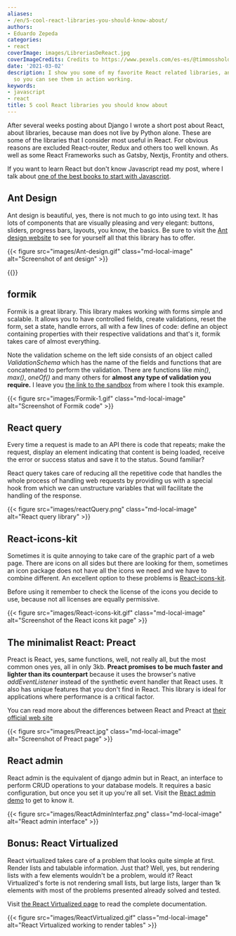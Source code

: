 ```yaml
---
aliases:
- /en/5-cool-react-libraries-you-should-know-about/
authors:
- Eduardo Zepeda
categories:
- react
coverImage: images/LibreriasDeReact.jpg
coverImageCredits: Credits to https://www.pexels.com/es-es/@timmossholder/
date: '2021-03-02'
description: I show you some of my favorite React related libraries, and some videos
  so you can see them in action working.
keywords:
- javascript
- react
title: 5 cool React libraries you should know about
---
```


After several weeks posting about Django I wrote a short post about React, about libraries, because man does not live by Python alone. These are some of the libraries that I consider most useful in React. For obvious reasons are excluded React-router, Redux and others too well known. As well as some React Frameworks such as Gatsby, Nextjs, Frontity and others.

If you want to learn React but don't know Javascript read my post, where I talk about [one of the best books to start with Javascript](/en/javascript/the-best-book-for-learning-modern-javascript/).

## Ant Design

Ant design is beautiful, yes, there is not much to go into using text. It has lots of components that are visually pleasing and very elegant: buttons, sliders, progress bars, layouts, you know, the basics. Be sure to visit the [Ant design website](https://ant.design/#?) to see for yourself all that this library has to offer.

{{< figure src="images/Ant-design.gif" class="md-local-image" alt="Screenshot of ant design" >}}

{{<ad>}}

## formik

Formik is a great library. This library makes working with forms simple and scalable. It allows you to have controlled fields, create validations, reset the form, set a state, handle errors, all with a few lines of code: define an object containing properties with their respective validations and that's it, formik takes care of almost everything.

Note the validation scheme on the left side consists of an object called _ValidationSchema_ which has the name of the fields and functions that are concatenated to perform the validation. There are functions like _min()_, _max()_, _oneOf()_ and many others for **almost any type of validation you require.** I leave you [the link to the sandbox](https://codesandbox.io/s/zkrk5yldz?file=/index.js#?) [](https://codesandbox.io/s/zkrk5yldz?file=/index.js#?) from where I took this example.

{{< figure src="images/Formik-1.gif" class="md-local-image" alt="Screenshot of Formik code" >}}

## React query

Every time a request is made to an API there is code that repeats; make the request, display an element indicating that content is being loaded, receive the error or success status and save it to the status. Sound familiar?

React query takes care of reducing all the repetitive code that handles the whole process of handling web requests by providing us with a special hook from which we can unstructure variables that will facilitate the handling of the response.

{{< figure src="images/reactQuery.png" class="md-local-image" alt="React query library" >}}

## React-icons-kit

Sometimes it is quite annoying to take care of the graphic part of a web page. There are icons on all sides but there are looking for them, sometimes an icon package does not have all the icons we need and we have to combine different. An excellent option to these problems is [React-icons-kit](https://react-icons-kit.now.sh/#?).

Before using it remember to check the license of the icons you decide to use, because not all licenses are equally permissive.

{{< figure src="images/React-icons-kit.gif" class="md-local-image" alt="Screenshot of the React icons kit page" >}}

## The minimalist React: Preact

Preact is React, yes, same functions, well, not really all, but the most common ones yes, all in only 3kb. **Preact promises to be much faster and lighter than its counterpart** because it uses the browser's native _addEventListener_ instead of the synthetic event handler that React uses. It also has unique features that you don't find in React. This library is ideal for applications where performance is a critical factor.

You can read more about the differences between React and Preact at [their official web site](https://preactjs.com/guide/v10/differences-to-react/#?)

{{< figure src="images/Preact.jpg" class="md-local-image" alt="Screenshot of Preact page" >}}

## React admin

React admin is the equivalent of django admin but in React, an interface to perform CRUD operations to your database models. It requires a basic configuration, but once you set it up you're all set. Visit the [React admin demo](https://marmelab.com/react-admin-demo/#/#?) to get to know it.

{{< figure src="images/ReactAdminInterfaz.png" class="md-local-image" alt="React admin interface" >}}

## Bonus: React Virtualized

React virtualized takes care of a problem that looks quite simple at first. Render lists and tabulable information. Just that? Well, yes, but rendering lists with a few elements wouldn't be a problem, would it? React Virtualized's forte is not rendering small lists, but large lists, larger than 1k elements with most of the problems presented already solved and tested.

Visit [the React Virtualized page](https://bvaughn.github.io/react-virtualized/#/components/List#?) to read the complete documentation.

{{< figure src="images/ReactVirtualized.gif" class="md-local-image" alt="React Virtualized working to render tables" >}}